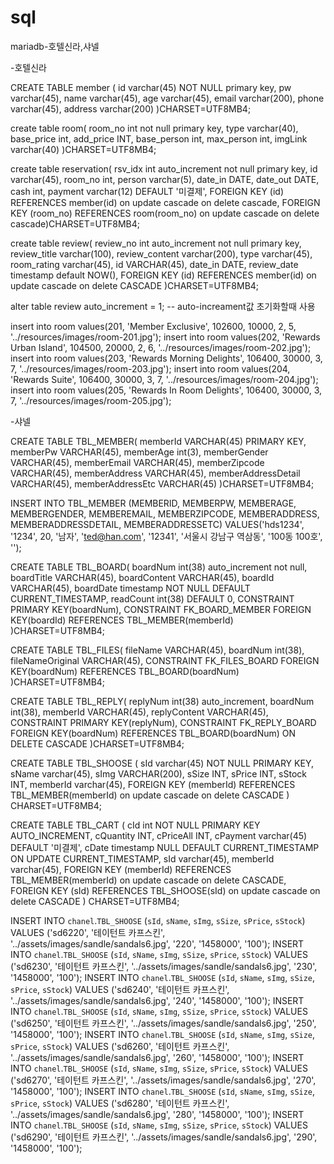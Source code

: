 # sql
mariadb-호텔신라,샤넬

-호텔신라

CREATE TABLE member (
  id varchar(45) NOT NULL primary key,
  pw varchar(45),
  name varchar(45),
  age varchar(45),
  email varchar(200),
phone varchar(45),
  address varchar(200)
)CHARSET=UTF8MB4;

create table room(
room_no int not null primary key, 
type varchar(40), 
base_price int, 
add_price INT, 
base_person int, 
max_person int,
imgLink varchar(40)
)CHARSET=UTF8MB4;


create table reservation(
rsv_idx int auto_increment not null primary key, 
id varchar(45), 
room_no int, 
person varchar(5),
date_in DATE, 
date_out DATE, 
cash int, 
payment varchar(12) DEFAULT '미결제', 
FOREIGN KEY (id) REFERENCES member(id)
on update cascade on delete cascade, 
FOREIGN KEY (room_no) REFERENCES room(room_no)
on update cascade on delete cascade)CHARSET=UTF8MB4;


create table review(
review_no int auto_increment not null primary key, 
review_title varchar(100),
review_content varchar(200),
type varchar(45),
room_rating varchar(45),
id VARCHAR(45),
date_in DATE,
review_date timestamp default NOW(),
FOREIGN KEY (id) REFERENCES member(id)
on update cascade on delete CASCADE
)CHARSET=UTF8MB4;

alter table review auto_increment = 1; -- auto-increament값 초기화할때 사용

insert into room values(201, 'Member Exclusive', 102600, 10000, 2, 5, '../resources/images/room-201.jpg');
insert into room values(202, 'Rewards Urban Island', 104500, 20000, 2, 6, '../resources/images/room-202.jpg');
insert into room values(203, 'Rewards Morning Delights', 106400, 30000, 3, 7, '../resources/images/room-203.jpg');
insert into room values(204, 'Rewards Suite', 106400, 30000, 3, 7, '../resources/images/room-204.jpg');
insert into room values(205, 'Rewards In Room Delights', 106400, 30000, 3, 7, '../resources/images/room-205.jpg');


-샤넬

CREATE TABLE TBL_MEMBER(
	memberId VARCHAR(45) PRIMARY KEY,
	memberPw VARCHAR(45),
	memberAge int(3),
	memberGender VARCHAR(45),
	memberEmail VARCHAR(45),
	memberZipcode VARCHAR(45),
	memberAddress VARCHAR(45),
	memberAddressDetail VARCHAR(45),
	memberAddressEtc VARCHAR(45)
)CHARSET=UTF8MB4;

INSERT INTO TBL_MEMBER
(MEMBERID, MEMBERPW, MEMBERAGE, MEMBERGENDER, MEMBEREMAIL, MEMBERZIPCODE, MEMBERADDRESS, MEMBERADDRESSDETAIL, MEMBERADDRESSETC)
VALUES('hds1234', '1234', 20, '남자', 'ted@han.com', '12341', '서울시 강남구 역삼동', '100동 100호', '');

CREATE TABLE TBL_BOARD(
	boardNum int(38) auto_increment not null, 
	boardTitle VARCHAR(45),
	boardContent VARCHAR(45),
	boardId VARCHAR(45),
	boardDate timestamp NOT NULL DEFAULT CURRENT_TIMESTAMP,
	readCount int(38) DEFAULT 0,
	CONSTRAINT PRIMARY KEY(boardNum),
	CONSTRAINT FK_BOARD_MEMBER FOREIGN KEY(boardId)
	REFERENCES TBL_MEMBER(memberId)
)CHARSET=UTF8MB4;

CREATE TABLE TBL_FILES(
	fileName VARCHAR(45),
	boardNum int(38),
	fileNameOriginal VARCHAR(45),
	CONSTRAINT FK_FILES_BOARD FOREIGN KEY(boardNum)
	REFERENCES TBL_BOARD(boardNum)
)CHARSET=UTF8MB4;

CREATE TABLE TBL_REPLY(
	replyNum int(38) auto_increment,
	boardNum int(38),
	memberId VARCHAR(45),
	replyContent VARCHAR(45),
	CONSTRAINT PRIMARY KEY(replyNum),
	CONSTRAINT FK_REPLY_BOARD FOREIGN KEY(boardNum)
	REFERENCES TBL_BOARD(boardNum) ON DELETE CASCADE
)CHARSET=UTF8MB4;

CREATE TABLE TBL_SHOOSE (
  sId varchar(45) NOT NULL PRIMARY KEY,
  sName varchar(45),
  sImg VARCHAR(200),
  sSize INT,
  sPrice INT,
  sStock INT,
  memberId varchar(45),
  FOREIGN KEY (memberId) REFERENCES TBL_MEMBER(memberId)
on update cascade on delete CASCADE
) CHARSET=UTF8MB4;

CREATE TABLE TBL_CART (
  cId int NOT NULL PRIMARY KEY AUTO_INCREMENT,
  cQuantity INT,
  cPriceAll INT,
  cPayment varchar(45) DEFAULT '미결제',
  cDate timestamp NULL DEFAULT CURRENT_TIMESTAMP ON UPDATE CURRENT_TIMESTAMP,
  sId varchar(45),
  memberId varchar(45),
  FOREIGN KEY (memberId) REFERENCES TBL_MEMBER(memberId)
on update cascade on delete CASCADE,
  FOREIGN KEY (sId) REFERENCES TBL_SHOOSE(sId)
on update cascade on delete CASCADE
) CHARSET=UTF8MB4;

INSERT INTO `chanel`.`TBL_SHOOSE` (`sId`, `sName`, `sImg`, `sSize`, `sPrice`, `sStock`) VALUES ('sd6220', '테이턴트 카프스킨', '../assets/images/sandle/sandals6.jpg', '220', '1458000', '100');
INSERT INTO `chanel`.`TBL_SHOOSE` (`sId`, `sName`, `sImg`, `sSize`, `sPrice`, `sStock`) VALUES ('sd6230', '테이턴트 카프스킨', '../assets/images/sandle/sandals6.jpg', '230', '1458000', '100');
INSERT INTO `chanel`.`TBL_SHOOSE` (`sId`, `sName`, `sImg`, `sSize`, `sPrice`, `sStock`) VALUES ('sd6240', '테이턴트 카프스킨', '../assets/images/sandle/sandals6.jpg', '240', '1458000', '100');
INSERT INTO `chanel`.`TBL_SHOOSE` (`sId`, `sName`, `sImg`, `sSize`, `sPrice`, `sStock`) VALUES ('sd6250', '테이턴트 카프스킨', '../assets/images/sandle/sandals6.jpg', '250', '1458000', '100');
INSERT INTO `chanel`.`TBL_SHOOSE` (`sId`, `sName`, `sImg`, `sSize`, `sPrice`, `sStock`) VALUES ('sd6260', '테이턴트 카프스킨', '../assets/images/sandle/sandals6.jpg', '260', '1458000', '100');
INSERT INTO `chanel`.`TBL_SHOOSE` (`sId`, `sName`, `sImg`, `sSize`, `sPrice`, `sStock`) VALUES ('sd6270', '테이턴트 카프스킨', '../assets/images/sandle/sandals6.jpg', '270', '1458000', '100');
INSERT INTO `chanel`.`TBL_SHOOSE` (`sId`, `sName`, `sImg`, `sSize`, `sPrice`, `sStock`) VALUES ('sd6280', '테이턴트 카프스킨', '../assets/images/sandle/sandals6.jpg', '280', '1458000', '100');
INSERT INTO `chanel`.`TBL_SHOOSE` (`sId`, `sName`, `sImg`, `sSize`, `sPrice`, `sStock`) VALUES ('sd6290', '테이턴트 카프스킨', '../assets/images/sandle/sandals6.jpg', '290', '1458000', '100');















		



